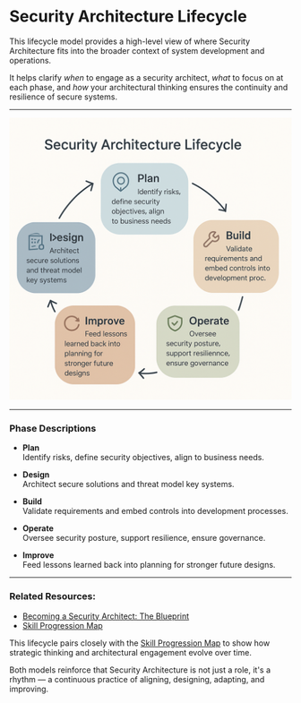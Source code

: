 # Security Architecture Lifecycle

This lifecycle model provides a high-level view of where Security Architecture fits into the broader context of system development and operations.

It helps clarify *when* to engage as a security architect, *what* to focus on at each phase, and *how* your architectural thinking ensures the continuity and resilience of secure systems.

---

![Security Architecture Lifecycle](../assets/visuals/security_architecture_lifecycle.png)

---

### Phase Descriptions

- **Plan**  
  Identify risks, define security objectives, align to business needs.

- **Design**  
  Architect secure solutions and threat model key systems.

- **Build**  
  Validate requirements and embed controls into development processes.

- **Operate**  
  Oversee security posture, support resilience, ensure governance.

- **Improve**  
  Feed lessons learned back into planning for stronger future designs.

---

### Related Resources:
- [Becoming a Security Architect: The Blueprint](becoming_a_security_architect.md)
- [Skill Progression Map](skill_progression.md)

This lifecycle pairs closely with the [Skill Progression Map](skill_progression.md) to show how strategic thinking and architectural engagement evolve over time.

Both models reinforce that Security Architecture is not just a role, it's a rhythm — a continuous practice of aligning, designing, adapting, and improving.


